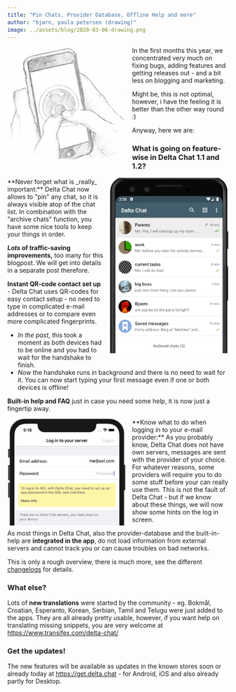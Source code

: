 ```yaml
---
title: "Pin Chats, Provider Database, Offline Help and more"
author: "bjørn, paula petersen (drawing)"
image: ../assets/blog/2020-03-06-drawing.png
---
```


<img src="../assets/blog/2020-03-06-drawing.png" width="270" style="float:left; margin-right:1em;" /> 
In the first months this year, we concentrated very much on fixing bugs,
adding features and getting releases out - and a bit less on blogging and marketing.

Might be, this is not optimal, however, i have the feeling it is better than the other way round :)

Anyway, here we are:

### What is going on feature-wise in Delta Chat 1.1 and 1.2?

<img src="../assets/blog/2020-03-06-pin-parents.png" width="270" style="float:right; margin-left:1em; margin-bottom:1em;" />
**Never forget what is _really_ important:** Delta Chat now allows to "pin" any chat,
so it is always visible atop of the chat list.
In combination with the "archive chats" function, you have some nice tools to keep your things in order.

**_Lots_ of traffic-saving improvements,** too many for this blogpost.
We will get into details in a separate post therefore.

**Instant QR-code contact set up** - Delta Chat uses QR-codes for easy contact setup -
no need to type in complicated e-mail addresses or to compare even more complicated fingerprints.
- _In the past_, this took a moment as both devices had to be online and you had to wait for the handshake to finish.  
- _Now_ the handshake runs in background and there is no need to wait for it.
You can now start typing your first message even if one or both devices is offline!

**Built-in help and FAQ** just in case you need some help, it is now just a fingertip away.

<img src="../assets/blog/2020-03-06-provider-db.png" width="270" style="float:left; clear:both; margin-right:1em;" />
**Know what to do when logging in to your e-mail provider:** As you probably know, 
Delta Chat does not have own servers, messages are sent with the provider of your choice.
For whatever reasons, some providers will require you to do some stuff before your can really use them.  
This is not the fault of Delta Chat - 
but if we know about these things, we will now show some hints on the log in screen.

As most things in Delta Chat, also the provider-database and the built-in-help are **integrated in the app**,
do not load information from external servers and cannot track you or can cause troubles on bad networks.

This is only a rough overview, there is much more,
see the different [changelogs](https://delta.chat/en/download#changelogs) for details.

### What else?

Lots of **new translations** were started by the community -
eg. Bokmål, Croatian, Esperanto, Korean, Serbian, Tamil and Telugu were just added to the apps.
They are all already pretty usable, however, if you want help on translating missing snippets, 
you are very welcome at <https://www.transifex.com/delta-chat/>

### Get the updates!

The new features will be available as updates in the known stores soon
or already today at <https://get.delta.chat> - for Android, iOS and also already partly for Desktop.
